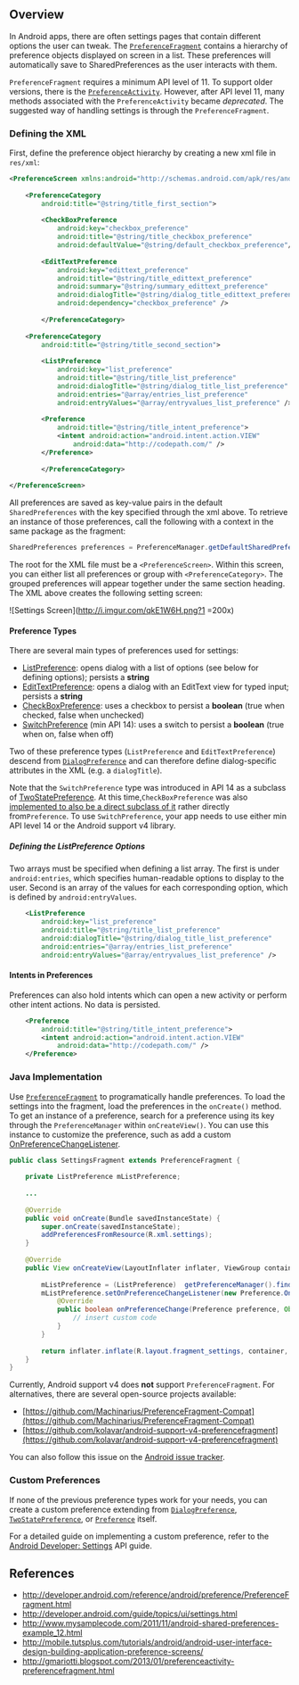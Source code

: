 ## Overview

In Android apps, there are often settings pages that contain different options the user can tweak. The [`PreferenceFragment`](http://developer.android.com/reference/android/preference/PreferenceFragment.html) contains a hierarchy of preference objects displayed on screen in a list. These preferences will automatically save to SharedPreferences as the user interacts with them.

`PreferenceFragment` requires a minimum API level of 11. To support older versions, there is the [`PreferenceActivity`](http://developer.android.com/reference/android/preference/PreferenceActivity.html). However, after API level 11, many methods associated with the `PreferenceActivity` became _deprecated_. The suggested way of handling settings is through the `PreferenceFragment`.

### Defining the XML
First, define the preference object hierarchy by creating a new xml file in `res/xml`:

```xml
<PreferenceScreen xmlns:android="http://schemas.android.com/apk/res/android">
   
    <PreferenceCategory
        android:title="@string/title_first_section">
 
        <CheckBoxPreference
            android:key="checkbox_preference"
            android:title="@string/title_checkbox_preference"
            android:defaultValue="@string/default_checkbox_preference"/>
            
        <EditTextPreference
            android:key="edittext_preference"
            android:title="@string/title_edittext_preference"
            android:summary="@string/summary_edittext_preference"
            android:dialogTitle="@string/dialog_title_edittext_preference"
            android:dependency="checkbox_preference" />
 
        </PreferenceCategory>
 
    <PreferenceCategory
        android:title="@string/title_second_section">
 
        <ListPreference
            android:key="list_preference"
            android:title="@string/title_list_preference"
            android:dialogTitle="@string/dialog_title_list_preference"
            android:entries="@array/entries_list_preference"
            android:entryValues="@array/entryvalues_list_preference" />
 
        <Preference
            android:title="@string/title_intent_preference">
            <intent android:action="android.intent.action.VIEW"
                android:data="http://codepath.com/" />
        </Preference>
 
        </PreferenceCategory>
 
</PreferenceScreen>
```

All preferences are saved as key-value pairs in the default `SharedPreferences` with the key specified through the xml above. To retrieve an instance of those preferences, call the following with a context in the same package as the fragment:
```java
SharedPreferences preferences = PreferenceManager.getDefaultSharedPreferences(android.content.Context);
```

The root for the XML file must be a `<PreferenceScreen>`. Within this screen, you can either list all preferences or group with `<PreferenceCategory>`. The grouped preferences will appear together under the same section heading. The XML above creates the following setting screen:

![Settings Screen](http://i.imgur.com/qkE1W6H.png?1 =200x)

#### Preference Types

There are several main types of preferences used for settings:
* [ListPreference](http://developer.android.com/reference/android/preference/ListPreference.html): opens dialog with a list of options (see below for defining options); persists a __string__
* [EditTextPreference](http://developer.android.com/reference/android/preference/EditTextPreference.html): opens a dialog with an EditText view for typed input; persists a __string__
*  [CheckBoxPreference](http://developer.android.com/reference/android/preference/CheckBoxPreference.html): uses a checkbox to persist a __boolean__ (true when checked, false when unchecked)
*  [SwitchPreference](http://developer.android.com/reference/android/preference/SwitchPreference.html) (min API 14): uses a switch to persist a __boolean__ (true when on, false when off)

Two of these preference types (`ListPreference` and `EditTextPreference`) descend from [`DialogPreference`](http://developer.android.com/reference/android/preference/DialogPreference.html) and can therefore define dialog-specific attributes in the XML (e.g. a `dialogTitle`).

Note that the `SwitchPreference` type was introduced in API 14 as a subclass of [TwoStatePreference](http://developer.android.com/reference/android/preference/TwoStatePreference.html). At this time,`CheckBoxPreference` was also [implemented to also be a direct subclass of it](https://android.googlesource.com/platform/frameworks/base/+/d54f3f41c4b41955b7b4382a08b97a356b31fde4%5E2..d54f3f41c4b41955b7b4382a08b97a356b31fde4/) rather directly from`Preference`. To use `SwitchPreference`, your app needs to use either min API level 14 or the Android support v4 library.

##### Defining the ListPreference Options
Two arrays must be specified when defining a list array. The first is under `android:entries`, which specifies  human-readable options to display to the user. Second is an array of the values for each corresponding option, which is defined by `android:entryValues`.

```xml
    <ListPreference
        android:key="list_preference"
        android:title="@string/title_list_preference"
        android:dialogTitle="@string/dialog_title_list_preference"
        android:entries="@array/entries_list_preference"
        android:entryValues="@array/entryvalues_list_preference" />
```

#### Intents in Preferences
Preferences can also hold intents which can open a new activity or perform other intent actions. No data is persisted.

```xml
    <Preference
        android:title="@string/title_intent_preference">
        <intent android:action="android.intent.action.VIEW"
            android:data="http://codepath.com/" />
    </Preference>
```
### Java Implementation

Use [`PreferenceFragment`](http://developer.android.com/reference/android/preference/PreferenceFragment.html) to programatically handle preferences. To load the settings into the fragment, load the preferences in the `onCreate()` method. To get an instance of a preference, search for a preference using its key through the `PreferenceManager` within `onCreateView()`. You can use this instance to customize the preference, such as add a custom [OnPreferenceChangeListener](http://developer.android.com/reference/android/preference/Preference.OnPreferenceChangeListener.html).
```java
public class SettingsFragment extends PreferenceFragment {
    
    private ListPreference mListPreference;
    
    ...
    
    @Override
    public void onCreate(Bundle savedInstanceState) {
        super.onCreate(savedInstanceState);
        addPreferencesFromResource(R.xml.settings);
    }
    
    @Override
    public View onCreateView(LayoutInflater inflater, ViewGroup container, Bundle savedInstanceState) {
        
        mListPreference = (ListPreference)  getPreferenceManager().findPreference("preference_key");
        mListPreference.setOnPreferenceChangeListener(new Preference.OnPreferenceChangeListener() {
            @Override
            public boolean onPreferenceChange(Preference preference, Object newValue) {
                // insert custom code
            }
        }
        
        return inflater.inflate(R.layout.fragment_settings, container, false);
    }
}
```

Currently, Android support v4 does __not__ support `PreferenceFragment`. For alternatives, there are several open-source projects available:

* [https://github.com/Machinarius/PreferenceFragment-Compat](https://github.com/Machinarius/PreferenceFragment-Compat)
* [https://github.com/kolavar/android-support-v4-preferencefragment](https://github.com/kolavar/android-support-v4-preferencefragment)

You can also follow this issue on the [Android issue tracker](https://code.google.com/p/android/issues/detail?id=58884).

### Custom Preferences

If none of the previous preference types work for your needs, you can create a custom preference extending from [`DialogPreference`](http://developer.android.com/reference/android/preference/DialogPreference.html), [`TwoStatePreference`](http://developer.android.com/reference/android/preference/TwoStatePreference.html), or [`Preference`](http://developer.android.com/reference/android/preference/Preference.html) itself.

For a detailed guide on implementing a custom preference, refer to the [Android Developer: Settings](http://developer.android.com/guide/topics/ui/settings.html#Custom) API guide.

## References

 * <http://developer.android.com/reference/android/preference/PreferenceFragment.html>
 * <http://developer.android.com/guide/topics/ui/settings.html>
 * <http://www.mysamplecode.com/2011/11/android-shared-preferences-example_12.html>
 * <http://mobile.tutsplus.com/tutorials/android/android-user-interface-design-building-application-preference-screens/>
 * <http://gmariotti.blogspot.com/2013/01/preferenceactivity-preferencefragment.html>